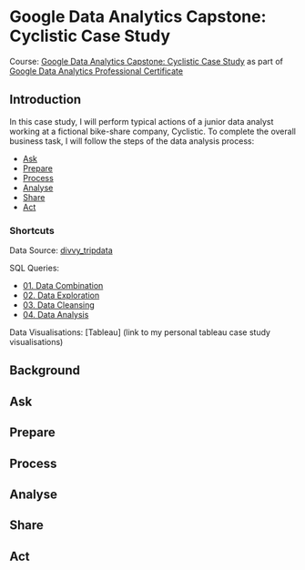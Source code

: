 # Google Data Analytics Capstone: Cyclistic Case Study

Course: [Google Data Analytics Capstone: Cyclistic Case Study](https://www.coursera.org/learn/google-data-analytics-capstone) as part of [Google Data Analytics Professional Certificate](https://www.coursera.org/professional-certificates/google-data-analytics)

## Introduction
In this case study, I will perform typical actions of a junior data analyst working at a fictional bike-share company, Cyclistic. To complete the overall business task, I will follow the steps of the data analysis process:

* [Ask](https://github.com/tobyglover24/GDA_CS1_Cyclistic/blob/main/README.md#ask)
* [Prepare](https://github.com/tobyglover24/GDA_CS1_Cyclistic/blob/main/README.md#prepare)
* [Process](https://github.com/tobyglover24/GDA_CS1_Cyclistic/blob/main/README.md#process)
* [Analyse](https://github.com/tobyglover24/GDA_CS1_Cyclistic/blob/main/README.md#analyse)
* [Share](https://github.com/tobyglover24/GDA_CS1_Cyclistic/blob/main/README.md#share)
* [Act](https://github.com/tobyglover24/GDA_CS1_Cyclistic/blob/main/README.md#act)

### Shortcuts

Data Source: [divvy_tripdata](https://divvy-tripdata.s3.amazonaws.com/index.html)

SQL Queries:
* [01. Data Combination](https://github.com/tobyglover24/GDA_CS1_Cyclistic/blob/main/01.%20Data%20Combination.sql)
* [02. Data Exploration](https://github.com/tobyglover24/GDA_CS1_Cyclistic/blob/main/02.%20Data%20Exploration.sql)
* [03. Data Cleansing](https://github.com/tobyglover24/GDA_CS1_Cyclistic/blob/main/03.%20Data%20Cleansing.sql)
* [04. Data Analysis](https://github.com/tobyglover24/GDA_CS1_Cyclistic/blob/main/04.%20Data%20Analysis.sql)

Data Visualisations: [Tableau] (link to my personal tableau case study visualisations)

## Background



## Ask


## Prepare


## Process

## Analyse

## Share

## Act
